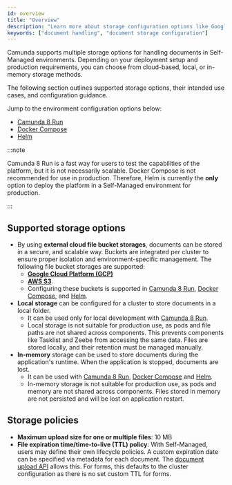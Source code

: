 ```yaml
---
id: overview
title: "Overview"
description: "Learn more about storage configuration options like Google Cloud Platform, AWS S3, local folders, and in-memory."
keywords: ["document handling", "document storage configuration"]
---
```


Camunda supports multiple storage options for handling documents in Self-Managed environments. Depending on your deployment setup and production requirements, you can choose from cloud-based, local, or in-memory storage methods.

The following section outlines supported storage options, their intended use cases, and configuration guidance.

Jump to the environment configuration options below:

- [Camunda 8 Run](/self-managed/concepts/document-handling/configuration/camunda-8-run.md)
- [Docker Compose](/self-managed/concepts/document-handling/configuration/docker.md)
- [Helm](/self-managed/concepts/document-handling/configuration/helm.md)

:::note

Camunda 8 Run is a fast way for users to test the capabilities of the platform, but it is not necessarily scalable. Docker Compose is not recommended for use in production. Therefore, Helm is currently the **only** option to deploy the platform in a Self-Managed environment for production.

:::

## Supported storage options

- By using **external cloud file bucket storages**, documents can be stored in a secure, and scalable way. Buckets are integrated per cluster to ensure proper isolation and environment-specific management. The following file bucket storages are supported:
  - [**Google Cloud Platform (GCP)**](https://cloud.google.com/storage)
  - [**AWS S3**](https://aws.amazon.com/s3/).
  - Configuring these buckets is supported in [Camunda 8 Run](/self-managed/setup/deploy/local/c8run.md), [Docker Compose](/self-managed/setup/deploy/other/docker.md), and [Helm](/self-managed/setup/install.md).
- **Local storage** can be configured for a cluster to store documents in a local folder.
  - It can be used only for local development with [Camunda 8 Run](/self-managed/setup/deploy/local/c8run.md).
  - Local storage is not suitable for production use, as pods and file paths are not shared across components. This prevents components like Tasklist and Zeebe from accessing the same data. Files are stored locally, and their retention must be managed manually.
- **In-memory** storage can be used to store documents during the application's runtime. When the application is stopped, documents are lost.
  - It can be used with [Camunda 8 Run](/self-managed/setup/deploy/local/c8run.md), [Docker Compose](/self-managed/setup/deploy/other/docker.md) and [Helm](/self-managed/setup/install.md).
  - In-memory storage is not suitable for production use, as pods and memory are not shared across components. Files stored in memory are not persisted and will be lost on application restart.

## Storage policies

- **Maximum upload size for one or multiple files**: 10 MB
- **File expiration time/time-to-live (TTL) policy**: With Self-Managed, users may define their own lifecycle policies. A custom expiration date can be specified via metadata for each document. The [document upload API](/apis-tools/orchestration-cluster-api-rest/specifications/create-document.api.mdx) allows this. For forms, this defaults to the cluster configuration as there is no set custom TTL for forms.
